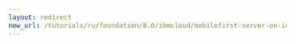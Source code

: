 ```yaml
---
layout: redirect
new_url: /tutorials/ru/foundation/8.0/ibmcloud/mobilefirst-server-on-icp/mobilefirst-server-on-icp-using-oracle/
---
```


